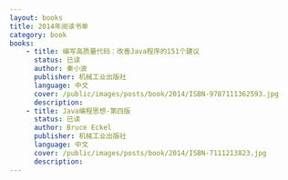 ```yaml
---
layout: books
title: 2014年阅读书单
category: book
books: 
    - title: 编写高质量代码：改善Java程序的151个建议
      status: 已读
      author: 秦小波
      publisher: 机械工业出版社
      language: 中文
      cover: /public/images/posts/book/2014/ISBN-9787111362593.jpg
      description: 
    - title: Java编程思想-第四版
      status: 已读
      author: Bruce Eckel
      publisher: 机械工业出版社
      language: 中文
      cover: /public/images/posts/book/2014/ISBN-7111213823.jpg
      description: 
---
```


